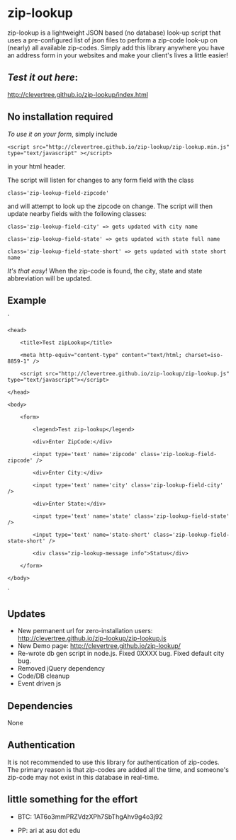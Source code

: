 # zip-lookup

zip-lookup is a lightweight JSON based (no database) look-up script that uses a pre-configured list of json files to perform a zip-code look-up on (nearly) all available zip-codes. Simply add this library anywhere you have an address form in your websites and make your client's lives a little easier!

*Test it out here*:
----------
http://clevertree.github.io/zip-lookup/index.html


No installation required
----------

*To use it on your form*, simply include 

`<script src="http://clevertree.github.io/zip-lookup/zip-lookup.min.js" type="text/javascript" ></script>`

in your html header.

The script will listen for changes to any form field with the class 

`class='zip-lookup-field-zipcode'`

and will attempt to look up the zipcode on change. 
The script will then update nearby fields with the following classes: 

`class='zip-lookup-field-city' => gets updated with city name`

`class='zip-lookup-field-state' => gets updated with state full name`

`class='zip-lookup-field-state-short' => gets updated with state short name`


*It's that easy*! When the zip-code is found, the city, state and state abbreviation will be updated. 

Example
----------

`<!DOCTYPE html>

<html lang="en">

    <head>
    
        <title>Test zipLookup</title>
        
        <meta http-equiv="content-type" content="text/html; charset=iso-8859-1" />
        
        <script src="http://clevertree.github.io/zip-lookup/zip-lookup.js" type="text/javascript"></script>
        
    </head>
    
    <body>
    
        <form>
        
            <legend>Test zip-lookup</legend>
            
            <div>Enter ZipCode:</div>
            
            <input type='text' name='zipcode' class='zip-lookup-field-zipcode' />
           
            <div>Enter City:</div>
            
            <input type='text' name='city' class='zip-lookup-field-city' />
            
            <div>Enter State:</div>
            
            <input type='text' name='state' class='zip-lookup-field-state' />
            
            <input type='text' name='state-short' class='zip-lookup-field-state-short' />
            
            <div class="zip-lookup-message info">Status</div>
            
        </form>
        
    </body>
    
</html>`


Updates
----------

 * New permanent url for zero-installation users: http://clevertree.github.io/zip-lookup/zip-lookup.js
 * New Demo page: http://clevertree.github.io/zip-lookup/
 * Re-wrote db gen script in node.js. Fixed 0XXXX bug. Fixed default city bug.
 * Removed jQuery dependency
 * Code/DB cleanup
 * Event driven js

Dependencies
----------

None

Authentication
----------

It is not recommended to use this library for authentication of zip-codes. The primary reason is that zip-codes are added all the time, and someone's zip-code may not exist in this database in real-time.


little something for the effort
----------

 * BTC: 1AT6o3mmPRZVdzXPh7SbThgAhv9g4o3j92

 * PP: ari at asu dot edu